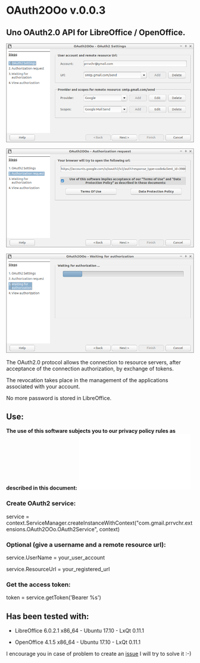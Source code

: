 # OAuth2OOo v.0.0.3

## Uno OAuth2.0 API for LibreOffice / OpenOffice.

![OAuth2OOo Wizard Page1 screenshot](OAuth2Wizard1.png)

![OAuth2OOo Wizard Page2 screenshot](OAuth2Wizard2.png)

![OAuth2OOo Wizard Page3 screenshot](OAuth2Wizard3.png)

The OAuth2.0 protocol allows the connection to resource servers, after acceptance of the connection authorization, by exchange of tokens.

The revocation takes place in the management of the applications associated with your account.

No more password is stored in LibreOffice.

## Use:

**The use of this software subjects you to our privacy policy rules as described in this document:**
![Data Protection Policy](PrivacyPolicy.html)

### Create OAuth2 service:

service = context.ServiceManager.createInstanceWithContext("com.gmail.prrvchr.extensions.OAuth2OOo.OAuth2Service", context)

### Optional (give a username and a remote resource url):

service.UserName = your_user_account

service.ResourceUrl = your_registered_url

### Get the access token:

token = service.getToken('Bearer %s')

## Has been tested with:

* LibreOffice 6.0.2.1 x86_64 - Ubuntu 17.10 - LxQt 0.11.1

* OpenOffice 4.1.5 x86_64 - Ubuntu 17.10 - LxQt 0.11.1

I encourage you in case of problem to create an [issue](https://github.com/prrvchr/OAuth2OOo/issues/new)
I will try to solve it :-)
